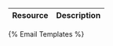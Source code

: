 <!--
@title Email Templates
@author Moltin Ltd
@description Email templates endpoints
-->

Resource | Description
---------|------------
{% Email Templates %}